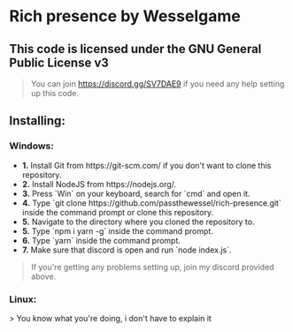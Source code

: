 <h1>Rich presence by Wesselgame</h1>
<h2>This code is licensed under the GNU General Public License v3</h2>

> You can join https://discord.gg/SV7DAE9 if  you need any help setting up this code.

<h2>Installing:</h2>
<h3>Windows:</h3>
<ul>
<li> <b>1.</b> Install Git from https://git-scm.com/ if you don't want to clone this repository.
<li> <b>2.</b> Install NodeJS from https://nodejs.org/.
<li> <b>3.</b> Press `Win` on your keyboard, search for `cmd` and open it.
<li> <b>4.</b> Type `git clone https://github.com/passthewessel/rich-presence.git` inside the command prompt or clone this repository.
<li> <b>5.</b> Navigate to the directory where you cloned the repository to.
<li> <b>5.</b> Type `npm i yarn -g` inside the command prompt.
<li> <b>6.</b> Type `yarn` inside the command prompt.
<li> <b>7.</b> Make sure that discord is open and run `node index.js`.
</ul>

> If you're getting any problems setting up, join my discord provided above.

<h3>Linux:</h3>
> You know what you're doing, i don't have to explain it